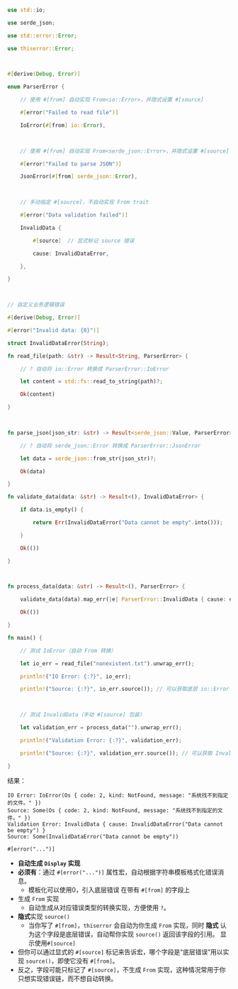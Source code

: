 
```rust

use std::io;

use serde_json;

use std::error::Error;

use thiserror::Error;

  

#[derive(Debug, Error)]

enum ParserError {

    // 使用 #[from] 自动实现 From<io::Error>，并隐式设置 #[source]

    #[error("Failed to read file")]

    IoError(#[from] io::Error),

  

    // 使用 #[from] 自动实现 From<serde_json::Error>，并隐式设置 #[source]

    #[error("Failed to parse JSON")]

    JsonError(#[from] serde_json::Error),

  

    // 手动指定 #[source]，不自动实现 From trait

    #[error("Data validation failed")]

    InvalidData {

        #[source]  // 显式标记 source 错误

        cause: InvalidDataError,

    },

}

  

// 自定义业务逻辑错误

#[derive(Debug, Error)]

#[error("Invalid data: {0}")]

struct InvalidDataError(String);

fn read_file(path: &str) -> Result<String, ParserError> {

    // ? 自动将 io::Error 转换成 ParserError::IoError

    let content = std::fs::read_to_string(path)?;

    Ok(content)

}

  

fn parse_json(json_str: &str) -> Result<serde_json::Value, ParserError> {

    // ? 自动将 serde_json::Error 转换成 ParserError::JsonError

    let data = serde_json::from_str(json_str)?;

    Ok(data)

}

fn validate_data(data: &str) -> Result<(), InvalidDataError> {

    if data.is_empty() {

        return Err(InvalidDataError("Data cannot be empty".into()));

    }

    Ok(())

}

  

fn process_data(data: &str) -> Result<(), ParserError> {

    validate_data(data).map_err(|e| ParserError::InvalidData { cause: e })?;

    Ok(())

}

fn main() {

    // 测试 IoError（自动 From 转换）

    let io_err = read_file("nonexistent.txt").unwrap_err();

    println!("IO Error: {:?}", io_err);

    println!("Source: {:?}", io_err.source()); // 可以获取底层 io::Error

  

    // 测试 InvalidData（手动 #[source] 包装）

    let validation_err = process_data("").unwrap_err();

    println!("Validation Error: {:?}", validation_err);

    println!("Source: {:?}", validation_err.source()); // 可以获取 InvalidDataError

}
```
结果：
```
IO Error: IoError(Os { code: 2, kind: NotFound, message: "系统找不到指定的文件。" })
Source: Some(Os { code: 2, kind: NotFound, message: "系统找不到指定的文件。" })
Validation Error: InvalidData { cause: InvalidDataError("Data cannot be empty") }
Source: Some(InvalidDataError("Data cannot be empty"))
```

`#[error("...")]` 
- **自动生成 `Display` 实现**  
- **必须有**：通过 `#[error("...")]` 属性宏，自动根据字符串模板格式化错误消息。
	- 模板化可以使用0，引入底层错误
在带有 `#[from]` 的字段上
- 生成 `From` 实现
	- 自动生成从对应错误类型的转换实现，方便使用 `?`。
- **隐式**实现 `source()` 
	- 当你写了 `#[from]`，`thiserror` 会自动为你生成 `From` 实现，同时 **隐式** 认为这个字段是底层错误，自动帮你实现 `source()` 返回该字段的引用。
显示使用`#[source]`
- 但你可以通过显式的 `#[source]` 标记来告诉宏，哪个字段是“底层错误”用以实现 `source()`，即使它没有 `#[from]`。
- 反之，字段可能只标记了 `#[source]`，不生成 `From` 实现，这种情况常用于你只想实现错误链，而不想自动转换。